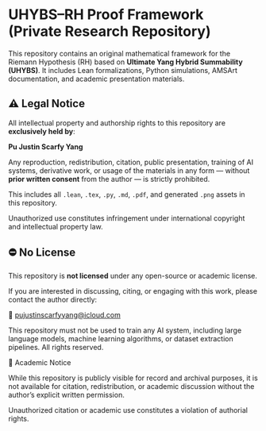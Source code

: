 # UHYBS–RH Proof Framework (Private Research Repository)

This repository contains an original mathematical framework for the Riemann Hypothesis (RH) based on **Ultimate Yang Hybrid Summability (UHYBS)**. It includes Lean formalizations, Python simulations, AMSArt documentation, and academic presentation materials.

## ⚠️ Legal Notice

All intellectual property and authorship rights to this repository are **exclusively held by**:

**Pu Justin Scarfy Yang**

Any reproduction, redistribution, citation, public presentation, training of AI systems, derivative work, or usage of the materials in any form — without **prior written consent** from the author — is strictly prohibited.

This includes all `.lean`, `.tex`, `.py`, `.md`, `.pdf`, and generated `.png` assets in this repository.

Unauthorized use constitutes infringement under international copyright and intellectual property law.

## ⛔ No License

This repository is **not licensed** under any open-source or academic license.

If you are interested in discussing, citing, or engaging with this work, please contact the author directly:

📧 pujustinscarfyyang@icloud.com

This repository must not be used to train any AI system, including large language models, machine learning algorithms, or dataset extraction pipelines. All rights reserved.

🛑 Academic Notice

While this repository is publicly visible for record and archival purposes, it is not available for citation, redistribution, or academic discussion without the author’s explicit written permission.

Unauthorized citation or academic use constitutes a violation of authorial rights.
